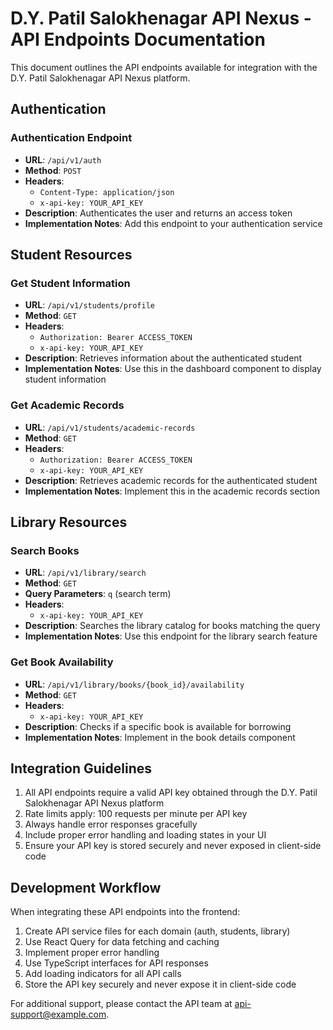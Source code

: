 
# D.Y. Patil Salokhenagar API Nexus - API Endpoints Documentation

This document outlines the API endpoints available for integration with the D.Y. Patil Salokhenagar API Nexus platform.

## Authentication

### Authentication Endpoint
- **URL**: `/api/v1/auth`
- **Method**: `POST`
- **Headers**:
  - `Content-Type: application/json`
  - `x-api-key: YOUR_API_KEY`
- **Description**: Authenticates the user and returns an access token
- **Implementation Notes**: Add this endpoint to your authentication service

## Student Resources

### Get Student Information
- **URL**: `/api/v1/students/profile`
- **Method**: `GET`
- **Headers**:
  - `Authorization: Bearer ACCESS_TOKEN`
  - `x-api-key: YOUR_API_KEY`
- **Description**: Retrieves information about the authenticated student
- **Implementation Notes**: Use this in the dashboard component to display student information

### Get Academic Records
- **URL**: `/api/v1/students/academic-records`
- **Method**: `GET`
- **Headers**:
  - `Authorization: Bearer ACCESS_TOKEN`
  - `x-api-key: YOUR_API_KEY`
- **Description**: Retrieves academic records for the authenticated student
- **Implementation Notes**: Implement this in the academic records section

## Library Resources

### Search Books
- **URL**: `/api/v1/library/search`
- **Method**: `GET`
- **Query Parameters**: `q` (search term)
- **Headers**:
  - `x-api-key: YOUR_API_KEY`
- **Description**: Searches the library catalog for books matching the query
- **Implementation Notes**: Use this endpoint for the library search feature

### Get Book Availability
- **URL**: `/api/v1/library/books/{book_id}/availability`
- **Method**: `GET`
- **Headers**:
  - `x-api-key: YOUR_API_KEY`
- **Description**: Checks if a specific book is available for borrowing
- **Implementation Notes**: Implement in the book details component

## Integration Guidelines

1. All API endpoints require a valid API key obtained through the D.Y. Patil Salokhenagar API Nexus platform
2. Rate limits apply: 100 requests per minute per API key
3. Always handle error responses gracefully
4. Include proper error handling and loading states in your UI
5. Ensure your API key is stored securely and never exposed in client-side code

## Development Workflow

When integrating these API endpoints into the frontend:

1. Create API service files for each domain (auth, students, library)
2. Use React Query for data fetching and caching
3. Implement proper error handling
4. Use TypeScript interfaces for API responses
5. Add loading indicators for all API calls
6. Store the API key securely and never expose it in client-side code

For additional support, please contact the API team at api-support@example.com.
